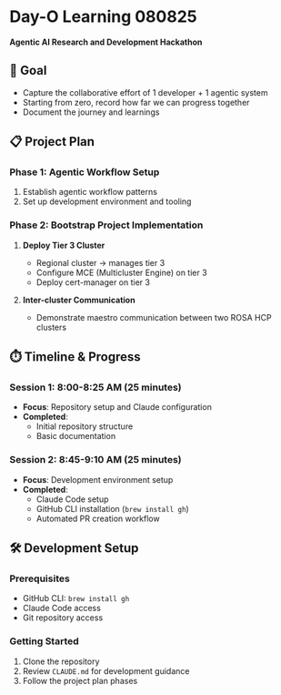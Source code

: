 # Day-O Learning 080825

**Agentic AI Research and Development Hackathon**

## 🎯 Goal

- Capture the collaborative effort of 1 developer + 1 agentic system
- Starting from zero, record how far we can progress together
- Document the journey and learnings

## 📋 Project Plan

### Phase 1: Agentic Workflow Setup
1. Establish agentic workflow patterns
2. Set up development environment and tooling

### Phase 2: Bootstrap Project Implementation
1. **Deploy Tier 3 Cluster**
   - Regional cluster → manages tier 3
   - Configure MCE (Multicluster Engine) on tier 3
   - Deploy cert-manager on tier 3

2. **Inter-cluster Communication**
   - Demonstrate maestro communication between two ROSA HCP clusters

## ⏱️ Timeline & Progress

### Session 1: 8:00-8:25 AM (25 minutes)
- **Focus**: Repository setup and Claude configuration
- **Completed**:
  - Initial repository structure
  - Basic documentation

### Session 2: 8:45-9:10 AM (25 minutes)  
- **Focus**: Development environment setup
- **Completed**:
  - Claude Code setup
  - GitHub CLI installation (`brew install gh`)
  - Automated PR creation workflow

## 🛠️ Development Setup

### Prerequisites
- GitHub CLI: `brew install gh`
- Claude Code access
- Git repository access

### Getting Started
1. Clone the repository
2. Review `CLAUDE.md` for development guidance
3. Follow the project plan phases


